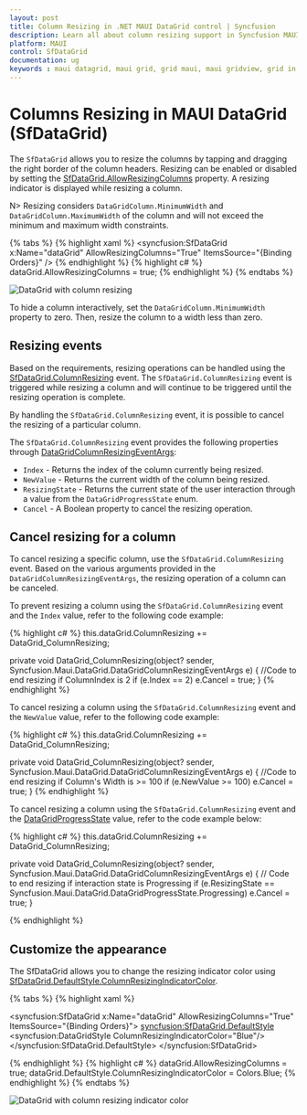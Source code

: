 ```yaml
---
layout: post
title: Column Resizing in .NET MAUI DataGrid control | Syncfusion
description: Learn all about column resizing support in Syncfusion MAUI DataGrid (SfDataGrid) control and more here.
platform: MAUI
control: SfDataGrid
documentation: ug
keywords : maui datagrid, maui grid, grid maui, maui gridview, grid in maui, .net maui datagrid, .net maui grid, .net grid maui, .net maui column resizing, maui column resizing
---
```


# Columns Resizing in MAUI DataGrid (SfDataGrid)

The `SfDataGrid` allows you to resize the columns by tapping and dragging the right border of the column headers. Resizing can be enabled or disabled by setting the [SfDataGrid.AllowResizingColumns](https://help.syncfusion.com/cr/maui/Syncfusion.Maui.DataGrid.SfDataGrid.html#Syncfusion_Maui_DataGrid_SfDataGrid_AllowResizingColumns) property. A resizing indicator is displayed while resizing a column.

N> Resizing considers `DataGridColumn.MinimumWidth` and `DataGridColumn.MaximumWidth` of the column and will not exceed the minimum and maximum width constraints.

{% tabs %}
{% highlight xaml %}
<syncfusion:SfDataGrid  x:Name="dataGrid"
                        AllowResizingColumns="True"
                        ItemsSource="{Binding Orders}" />
{% endhighlight %}
{% highlight c# %}
dataGrid.AllowResizingColumns = true;
{% endhighlight %}
{% endtabs %}

![DataGrid with column resizing](Images\column-resizing\maui-datagrid-column-resizing.gif)

To hide a column interactively, set the `DataGridColumn.MinimumWidth` property to zero. Then, resize the column to a width less than zero.

## Resizing events

Based on the requirements, resizing operations can be handled using the [SfDataGrid.ColumnResizing](https://help.syncfusion.com/cr/maui/Syncfusion.Maui.DataGrid.SfDataGrid.html#Syncfusion_Maui_DataGrid_SfDataGrid_ColumnResizing) event. The `SfDataGrid.ColumnResizing` event is triggered while resizing a column and will continue to be triggered until the resizing operation is complete.

By handling the `SfDataGrid.ColumnResizing` event, it is possible to cancel the resizing of a particular column.

The `SfDataGrid.ColumnResizing` event provides the following properties through [DataGridColumnResizingEventArgs](https://help.syncfusion.com/cr/maui/Syncfusion.Maui.DataGrid.DataGridColumnResizingEventArgs.html):

* `Index` - Returns the index of the column currently being resized.
* `NewValue` - Returns the current width of the column being resized.
* `ResizingState` - Returns the current state of the user interaction through a value from the `DataGridProgressState` enum.
* `Cancel` - A Boolean property to cancel the resizing operation.

## Cancel resizing for a column

To cancel resizing a specific column, use the `SfDataGrid.ColumnResizing` event. Based on the various arguments provided in the `DataGridColumnResizingEventArgs`, the resizing operation of a column can be canceled.

To prevent resizing a column using the `SfDataGrid.ColumnResizing` event and the `Index` value, refer to the following code example:

{% highlight c# %}
this.dataGrid.ColumnResizing += DataGrid_ColumnResizing;

private void DataGrid_ColumnResizing(object? sender, Syncfusion.Maui.DataGrid.DataGridColumnResizingEventArgs e)
{
    //Code to end resizing if ColumnIndex is 2
    if (e.Index == 2)
        e.Cancel = true;
}
{% endhighlight %}

To cancel resizing a column using the `SfDataGrid.ColumnResizing` event and the `NewValue` value, refer to the following code example:

{% highlight c# %}
this.dataGrid.ColumnResizing += DataGrid_ColumnResizing;

private void DataGrid_ColumnResizing(object? sender, Syncfusion.Maui.DataGrid.DataGridColumnResizingEventArgs e)
{
    //Code to end resizing if Column's Width is >= 100
    if (e.NewValue >= 100)
        e.Cancel = true;
}
{% endhighlight %}

To cancel resizing a column using the `SfDataGrid.ColumnResizing` event and the [DataGridProgressState](https://help.syncfusion.com/cr/maui/Syncfusion.Maui.DataGrid.DataGridProgressState.html) value, refer to the code example below:

{% highlight c# %}
this.dataGrid.ColumnResizing += DataGrid_ColumnResizing;

private void DataGrid_ColumnResizing(object? sender, Syncfusion.Maui.DataGrid.DataGridColumnResizingEventArgs e)
{
    // Code to end resizing if interaction state is Progressing
    if (e.ResizingState == Syncfusion.Maui.DataGrid.DataGridProgressState.Progressing)
        e.Cancel = true;
}

{% endhighlight %}

## Customize the appearance

The SfDataGrid allows you to change the resizing indicator color using [SfDataGrid.DefaultStyle.ColumnResizingIndicatorColor](https://help.syncfusion.com/cr/maui/Syncfusion.Maui.DataGrid.DataGridStyle.html#Syncfusion_Maui_DataGrid_DataGridStyle_ColumnResizingIndicatorColor).

{% tabs %}
{% highlight xaml %}

<syncfusion:SfDataGrid  x:Name="dataGrid"
                        AllowResizingColumns="True"
                        ItemsSource="{Binding Orders}">
            <syncfusion:SfDataGrid.DefaultStyle>
                <syncfusion:DataGridStyle ColumnResizingIndicatorColor="Blue"/>
            </syncfusion:SfDataGrid.DefaultStyle>
</syncfusion:SfDataGrid>

{% endhighlight %}
{% highlight c# %}
dataGrid.AllowResizingColumns = true;
dataGrid.DefaultStyle.ColumnResizingIndicatorColor = Colors.Blue;
{% endhighlight %}
{% endtabs %}

![DataGrid with column resizing indicator color](Images\column-resizing\maui-datagrid-column-resizing-indicator-color.gif)